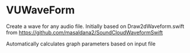 # VUWaveForm

Create a wave for any audio file. Initially based on Draw2dWaveform.swift 
from https://github.com/masaldana2/SoundCloudWaveformSwift

Automatically calculates graph parameters based on input file 
